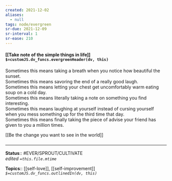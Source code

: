 ```yaml
---
created: 2021-12-02 
aliases:
  - null
tags: node/evergreen
sr-due: 2021-12-09
sr-interval: 1
sr-ease: 210
---
```


#### [[Take note of the simple things in life]] `$=customJS.dv_funcs.evergreenHeader(dv, this)`

Sometimes this means taking a breath when you notice how beautiful the sunset.  
Sometimes this means savoring the end of a really good laugh.  
Sometimes this means letting your chest get uncomfortably warm eating soup on a cold day.  
Sometimes this means literally taking a note on something you find interesting.  
Sometimes this means laughing at yourself instead of cursing yourself when you mess something up for the third time that day.  
Sometimes this means finally taking the piece of advise your friend has given to you a million times.

[[Be the change you want to see in the world]]

### <hr class="footnote"/>

**Status**:: #EVER/SPROUT/CULTIVATE  
*edited `=this.file.mtime`*

**Topics**:: [[self-love]], [[self-improvement]]
*`$=customJS.dv_funcs.outlinedIn(dv, this)`*
